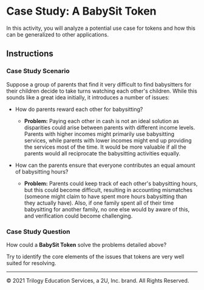 # Case Study: A BabySit Token

In this activity, you will analyze a potential use case for tokens and how this can be generalized to other applications.

## Instructions

### Case Study Scenario

Suppose a group of parents that find it very difficult to find babysitters for their children decide to take turns watching each other's children. While this sounds like a great idea initially, it introduces a number of issues:

* How do parents reward each other for babysitting?

  * **Problem:** Paying each other in cash is not an ideal solution as disparities could arise between parents with different income levels. Parents with higher incomes might primarily use babysitting services, while parents with lower incomes might end up providing the services most of the time. It would be more valuable if all the parents would all reciprocate the babysitting activities equally.

* How can the parents ensure that everyone contributes an equal amount of babysitting hours?

  * **Problem:** Parents could keep track of each other's babysitting hours, but this could become difficult, resulting in accounting mismatches (someone might claim to have spent more hours babysitting than they actually have). Also, if one family spent all of their time babysitting for another family, no one else would by aware of this, and verification could become challenging.

### Case Study Question

How could a **BabySit Token** solve the problems detailed above?

Try to identify the core elements of the issues that tokens are very well suited for resolving.

---

© 2021 Trilogy Education Services, a 2U, Inc. brand. All Rights Reserved.
